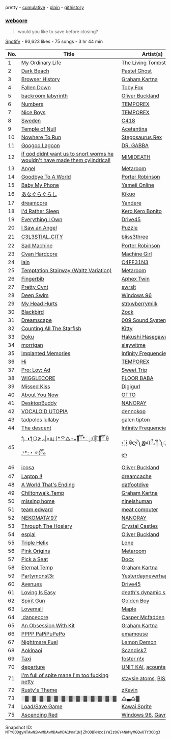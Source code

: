 pretty - [cumulative](/playlists/cumulative/37i9dQZF1DX9D5dmCM8Lo3.md) - [plain](/playlists/plain/37i9dQZF1DX9D5dmCM8Lo3) - [githistory](https://github.githistory.xyz/mackorone/spotify-playlist-archive/blob/main/playlists/plain/37i9dQZF1DX9D5dmCM8Lo3)

### [webcore](https://open.spotify.com/playlist/37i9dQZF1DX9D5dmCM8Lo3)

> would you like to save before closing?

[Spotify](https://open.spotify.com/user/spotify) - 93,623 likes - 75 songs - 3 hr 44 min

| No. | Title | Artist(s) | Album | Length |
|---|---|---|---|---|
| 1 | [My Ordinary Life](https://open.spotify.com/track/6tMdpUXfT70TD6Eh3XfB1p) | [The Living Tombstone](https://open.spotify.com/artist/0I6yADrmeyvw66g7yjkqIF) | [My Ordinary Life](https://open.spotify.com/album/4AmFZET7RGujQAhG80kjwu) | 3:50 |
| 2 | [Dark Beach](https://open.spotify.com/track/5QmdK8QFbY8TLVKPuJzexD) | [Pastel Ghost](https://open.spotify.com/artist/06O23tLg0or676h8EEzH7W) | [Abyss](https://open.spotify.com/album/0RItfbXPf5eDzwdsgK9rKV) | 3:42 |
| 3 | [Browser History](https://open.spotify.com/track/71K5XMKY9Q3GWTIVQWrPRj) | [Graham Kartna](https://open.spotify.com/artist/4sj7VQUlAl4Bkkxudd5h3E) | [An Obsession With Kit](https://open.spotify.com/album/5lrb7fAIftGbxGzBYADVf4) | 2:19 |
| 4 | [Fallen Down](https://open.spotify.com/track/1jDMi92a9zNQuPD3uPMkla) | [Toby Fox](https://open.spotify.com/artist/57DlMWmbVIf2ssJ8QBpBau) | [UNDERTALE Soundtrack](https://open.spotify.com/album/2M2Ae2SvZe3fmzUtlVOV5Z) | 0:57 |
| 5 | [backroom labyrinth](https://open.spotify.com/track/0HRk2U8OCDkS2asQEt22wf) | [Oliver Buckland](https://open.spotify.com/artist/3anMc1UITbY6dg3XIdip5b) | [backroom labyrinth](https://open.spotify.com/album/5gQk4x96WeNGcnwLMj8Wlk) | 2:48 |
| 6 | [Numbers](https://open.spotify.com/track/4GuZMzKXJSoWhwHUqRa0fm) | [TEMPOREX](https://open.spotify.com/artist/3BBCgZVbXFRzcnT1ewVfRt) | [Numbers](https://open.spotify.com/album/3D2CAIf1A9XlcLUigjsypL) | 2:07 |
| 7 | [Nice Boys](https://open.spotify.com/track/6uuBSo3wXnosEWVXRzZDTf) | [TEMPOREX](https://open.spotify.com/artist/3BBCgZVbXFRzcnT1ewVfRt) | [Care](https://open.spotify.com/album/2oMgmFgwsFMrWJFL4WJ14G) | 3:00 |
| 8 | [Sweden](https://open.spotify.com/track/4NsPgRYUdHu2Q5JRNgXYU5) | [C418](https://open.spotify.com/artist/4uFZsG1vXrPcvnZ4iSQyrx) | [Minecraft \- Volume Alpha](https://open.spotify.com/album/3Gt7rOjcZQoHCfnKl5AkK7) | 3:35 |
| 9 | [Temple of Null](https://open.spotify.com/track/6BN0SHZZkdksdMFXDhCvDT) | [Acetantina](https://open.spotify.com/artist/4pOU5L3kyzl3mOup7X0Xxp) | [Temple of Null](https://open.spotify.com/album/3vmSi6NMDAxnYPVKB5EATU) | 2:48 |
| 10 | [Nowhere To Run](https://open.spotify.com/track/2PJhATOD9dWsevezmfjoMA) | [Stegosaurus Rex](https://open.spotify.com/artist/2D5kO95AWEXMHRvqvCKb7K) | [The Dino Soars](https://open.spotify.com/album/78X1D2vooZVMQdPY581dNg) | 5:00 |
| 11 | [Googoo Lagoon](https://open.spotify.com/track/2WDhakxpi1P3Kzp6JT30ll) | [DR\. GABBA](https://open.spotify.com/artist/0PBXAVipMP5B7A554hJX0R) | [Googoo Lagoon](https://open.spotify.com/album/26lzqyZj9NtAe1JG1lejca) | 3:44 |
| 12 | [if god didnt want us to snort worms he wouldn't have made them cylindrical!](https://open.spotify.com/track/7wtU7N6R49UAbzQcLjRy5q) | [MIMIDEATH](https://open.spotify.com/artist/55VDe291360aWSrwt1U96m) | [effective\. Power](https://open.spotify.com/album/4yyeXDBiKoy8nsBnFBtyIP) | 0:58 |
| 13 | [Angel](https://open.spotify.com/track/7GdAzd0WQypZOd7pcwUhxf) | [Metaroom](https://open.spotify.com/artist/72igsHCazmE9rlVm0c4I9d) | [Angel](https://open.spotify.com/album/5dkVASayX6wbSxD3ZWWsuB) | 2:17 |
| 14 | [Goodbye To A World](https://open.spotify.com/track/786ymAh5BmHoIpvjyrvjXk) | [Porter Robinson](https://open.spotify.com/artist/3dz0NnIZhtKKeXZxLOxCam) | [Worlds](https://open.spotify.com/album/7AJPV0L05IyIBid97AvwVD) | 5:28 |
| 15 | [Baby My Phone](https://open.spotify.com/track/2SjvBmZYIbQTJ7rrPgdmV8) | [Yameii Online](https://open.spotify.com/artist/141ww9EOPLPetF8mMt1gKF) | [Baby My Phone](https://open.spotify.com/album/3fLglAkAwRiXwFKjGRQxQq) | 3:35 |
| 16 | [あなぐらぐらし](https://open.spotify.com/track/3FvzeaesPY35bhhj55u4zJ) | [Kikuo](https://open.spotify.com/artist/5FhcqamaRFfpZb4VHV47fu) | [きくおミク6](https://open.spotify.com/album/3DcOkGnGL9cZgq9G1R75HE) | 6:05 |
| 17 | [dreamcore](https://open.spotify.com/track/6dGzyNtHjwhhHgLlRn4igt) | [Yandere](https://open.spotify.com/artist/6Lr7JHaaQ4wLOWtNmOIOcr) | [dreamcore](https://open.spotify.com/album/6MVQrtpuPCEVRTVZ2KMRSE) | 1:40 |
| 18 | [I'd Rather Sleep](https://open.spotify.com/track/614cx8ZtQJX7jRIBnUhPA7) | [Kero Kero Bonito](https://open.spotify.com/artist/6OqhFYFJDnBBHas02HopPT) | [Intro Bonito](https://open.spotify.com/album/3RNP9iHMJpFkGbMB2OAnJn) | 1:55 |
| 19 | [Everything I Own](https://open.spotify.com/track/53FufLl4OfGMzdJv73Hpgg) | [Drive45](https://open.spotify.com/artist/1aP8KYuP9P8hmIRJqi5NfB) | [Everything I Own](https://open.spotify.com/album/4Fh7c02zxgLTSw7FKidgeA) | 3:21 |
| 20 | [I Saw an Angel](https://open.spotify.com/track/4PqdOR9uAfyNp67P9k3bH2) | [Puzzle](https://open.spotify.com/artist/3JDZy6EWo6V8yABANunf6V) | [Soaring](https://open.spotify.com/album/3piPM3MXYU1wmB9yz7UHcQ) | 2:43 |
| 21 | [C3L3STIAL\_CITY](https://open.spotify.com/track/7qfIfb1Wh9K1gVsVzz99jx) | [bliss3three](https://open.spotify.com/artist/5tP9MksSHHb59vV4N6HMHI) | [C3L3STIAL天の](https://open.spotify.com/album/6yiGXFTyMYPu8EabAjSaud) | 1:08 |
| 22 | [Sad Machine](https://open.spotify.com/track/1JY6B9ILvmRla2IKKRZvnH) | [Porter Robinson](https://open.spotify.com/artist/3dz0NnIZhtKKeXZxLOxCam) | [Worlds](https://open.spotify.com/album/7AJPV0L05IyIBid97AvwVD) | 5:50 |
| 23 | [Cyan Hardcore](https://open.spotify.com/track/5DbCXRs5PXXDgFrsdzjGDg) | [Machine Girl](https://open.spotify.com/artist/17Vw9uuOYB7XYjPt0LNFN0) | [RePorpoised Phantasies](https://open.spotify.com/album/40IjED8bEPBiyVMr936p6o) | 5:05 |
| 24 | [lain](https://open.spotify.com/track/0miB2Y7zYt8DMx8biwooN2) | [C4FF31N3](https://open.spotify.com/artist/2nfx8RFGKqdv3gFCYrODVy) | [lain](https://open.spotify.com/album/46hmpGRHhtVWAlc5HmvfCC) | 3:46 |
| 25 | [Temptation Stairway \(Waltz Variation\)](https://open.spotify.com/track/0mlA1Y5ei8TNk4Fd1h4CJR) | [Metaroom](https://open.spotify.com/artist/72igsHCazmE9rlVm0c4I9d) | [Temptation Stairway \(Waltz Variation\)](https://open.spotify.com/album/3jEWqAIIlHymIW7oVbRCME) | 1:46 |
| 26 | [Fingerbib](https://open.spotify.com/track/3kbaZC3FZTecvlSR67Sr19) | [Aphex Twin](https://open.spotify.com/artist/6kBDZFXuLrZgHnvmPu9NsG) | [Richard D\. James Album](https://open.spotify.com/album/43s2fKRQsOSB6rSrxtAXKK) | 3:48 |
| 27 | [Pretty Cvnt](https://open.spotify.com/track/2CTcTL788DBaFLnc6QJSzv) | [swrslt](https://open.spotify.com/artist/4hljLrM4LIIh85DLjURyS6) | [Pretty Cvnt](https://open.spotify.com/album/3C7mweDprNNq2yJuWZm8iw) | 3:40 |
| 28 | [Deep Swim](https://open.spotify.com/track/4dphZi2G4KizVeWWbPMzHZ) | [Windows 96](https://open.spotify.com/artist/65XcfOOaVxbZnNlz40DK7i) | [Enchanted Instrumentals and Whispers](https://open.spotify.com/album/4JLZmlctwzJ6wnrkc3pu7N) | 4:16 |
| 29 | [My Head Hurts](https://open.spotify.com/track/197NViGw2gfXEKMJEQFWPE) | [strxwberrymilk](https://open.spotify.com/artist/6ZwmyApIe9gFarOGcDhnd1) | [Music for Awkward Dates](https://open.spotify.com/album/11boHgROx5LlPmMs6MymUk) | 3:06 |
| 30 | [Blackbird](https://open.spotify.com/track/1wc2mgAKMZuicbXCPh163c) | [Zock](https://open.spotify.com/artist/6KSnLGkppa7QiXeGoD56YP) | [Blackbird](https://open.spotify.com/album/3R9nYmuuHJx26TjoPIsasc) | 1:36 |
| 31 | [Dreamscape](https://open.spotify.com/track/5fp6m6Zo4LetiWaMMrPjy5) | [009 Sound System](https://open.spotify.com/artist/0BjppA384A5QT9kRKCJOyb) | [009 Sound System](https://open.spotify.com/album/5W3etTwlyw2ykgwk5sW8K3) | 4:37 |
| 32 | [Counting All The Starfish](https://open.spotify.com/track/1jpeaMkkBI62OYH0z5nAhb) | [Kitty](https://open.spotify.com/artist/6YMeCrTjUKwsXh9yhQJjEV) | [Rose Gold \(Deluxe\)](https://open.spotify.com/album/06IUvNGmc633oFRZpdKXCr) | 3:00 |
| 33 | [Doku](https://open.spotify.com/track/6bVOt7v3VjCCbmx17bgSEv) | [Hakushi Hasegawa](https://open.spotify.com/artist/5DZqDIAqRSN8mBM0DoQwoi) | [Somoku Hodo](https://open.spotify.com/album/3RRuuRZr2mQT0WoyNHNoBd) | 2:52 |
| 34 | [morrigan](https://open.spotify.com/track/2zWzQh571g7vTJh2ODmdh1) | [slaywitme](https://open.spotify.com/artist/6iuyjc5Y2UTDG9htNrLAcw) | [morrigan](https://open.spotify.com/album/2Xd2awJcKvh1HKpIKJqVm3) | 2:22 |
| 35 | [Implanted Memories](https://open.spotify.com/track/7BPvdT4CMMC2Q4tw1Y4CQs) | [Infinity Frequencies](https://open.spotify.com/artist/6XcJCz7dqlBOyZ0b57SyQp) | [Computer Afterlife](https://open.spotify.com/album/2qBP6U0pDwugygIrzLhksq) | 1:26 |
| 36 | [Hi](https://open.spotify.com/track/7gkS9SJbH6oMNAhcqsAYXZ) | [TEMPOREX](https://open.spotify.com/artist/3BBCgZVbXFRzcnT1ewVfRt) | [Care](https://open.spotify.com/album/2oMgmFgwsFMrWJFL4WJ14G) | 1:07 |
| 37 | [Pro: Lov: Ad](https://open.spotify.com/track/7rR1msZYCT2MlrssnJMYgw) | [Sweet Trip](https://open.spotify.com/artist/5NtMqQLCzdVvL7F8vFp3zM) | [Velocity: Design: Comfort.](https://open.spotify.com/album/0eUUQ4rly8Q8PyJPWLgde2) | 5:46 |
| 38 | [WIGGLECORE](https://open.spotify.com/track/0OSkkfKiaPnmlL9ocLVgs9) | [FLOOR BABA](https://open.spotify.com/artist/3J4heSMiOqE9MpbyGTtNHA) | [DIRT BIRD](https://open.spotify.com/album/3S64ZdqDFMAq4KoltiR1Sc) | 1:50 |
| 39 | [Missed Kiss](https://open.spotify.com/track/6FkJImUqOt3DfH0MuCp4Gr) | [Digigurl](https://open.spotify.com/artist/0gVS8zVAMZ6KJd6LHUsv2Z) | [Missed Kiss](https://open.spotify.com/album/4iNQn6nR8GzzA32YFGJwx8) | 3:22 |
| 40 | [About You Now](https://open.spotify.com/track/6V9kVTlpA1yaqT89LlPwhO) | [OTTO](https://open.spotify.com/artist/4PxPpid4wSQJ630DTqZ046) | [About You Now](https://open.spotify.com/album/2QDcs5hH8Y0n73aKeqD8PW) | 3:38 |
| 41 | [DesktopBuddy](https://open.spotify.com/track/5QmxtHllxowtR7XYQgrFri) | [NANORAY](https://open.spotify.com/artist/62JS3xgd6kKS7OjzHNSFv1) | [TILT](https://open.spotify.com/album/0NzidGgZeCQW934e8LOyYa) | 3:00 |
| 42 | [VOCALOID UTOPIA](https://open.spotify.com/track/2zMfxTNwPbkI7IYmhBqWFa) | [dennokop](https://open.spotify.com/artist/3rOrXW6Tv20yUlonxXgSPP) | [VOCALOID DYSTOPIA](https://open.spotify.com/album/3NpInFPUzlghneOmTDSxsx) | 2:24 |
| 43 | [tadpoles lullaby](https://open.spotify.com/track/2LFD3JPc6STJxrOR9Ne1PT) | [galen tipton](https://open.spotify.com/artist/4yk43MhqPWsrrzoRyoMZhv) | [carepackage](https://open.spotify.com/album/3YE0VIMshf4A4pa507f7eN) | 1:32 |
| 44 | [The descent](https://open.spotify.com/track/1kFU28jcVv35zbTWkzFtjV) | [Infinity Frequencies](https://open.spotify.com/artist/6XcJCz7dqlBOyZ0b57SyQp) | [Between Two Worlds](https://open.spotify.com/album/03nyYzVw4m1cM2EG0vk6hP) | 1:29 |
| 45 | [ƪ\. ◖ƪ❍⊁◞.\|◗щ \(\*ᄋ△+⁎❝᷀ົཽ\*ೃ:\(꒡͡ ❝᷀ົཽ ꉺ ̈.·\*:・✧⃛\(ཽ๑](https://open.spotify.com/track/5S0yiOErSgkU4yRsz6amKN) | [⣎⡇ꉺლ༽இ•̛\)ྀ◞ ༎ຶ ༽ৣৢ؞ৢ؞ؖ ꉺლ](https://open.spotify.com/artist/1TIbqr0x8HoKzKBNtNN8wf) | [\)✧⃛\*](https://open.spotify.com/album/2sH6A5CeThHXMZ8ZX6iROz) | 3:10 |
| 46 | [icosa](https://open.spotify.com/track/0cnyHT7ImohCNA6WDGV013) | [Oliver Buckland](https://open.spotify.com/artist/3anMc1UITbY6dg3XIdip5b) | [THIRTY三十](https://open.spotify.com/album/03CdWrUe6zg8QM9yOosxq4) | 2:43 |
| 47 | [Laptop !!](https://open.spotify.com/track/0eCmMzl0p3QkP1KiwjXYyA) | [dreamcache](https://open.spotify.com/artist/0lg1OxkQBe6Jb8HmdtLZYN) | [Laptop !!](https://open.spotify.com/album/4sbn5EHU8f7dpAU7C2WkYx) | 1:51 |
| 48 | [A World That's Ending](https://open.spotify.com/track/4HIYZdQHMFfSxEKtukG5AY) | [datfootdive](https://open.spotify.com/artist/18vetuyfF5U3hdFX1TA0nI) | [Do you love me?](https://open.spotify.com/album/4Ub4G9wTMXothEPm3oAHsW) | 2:02 |
| 49 | [Chiltonwalk.Temp](https://open.spotify.com/track/3TT7noqVKf7mwYs9nuQ3Ei) | [Graham Kartna](https://open.spotify.com/artist/4sj7VQUlAl4Bkkxudd5h3E) | [.Temp](https://open.spotify.com/album/1xisAx14ZyCGa24ivnuvq3) | 1:56 |
| 50 | [missing home](https://open.spotify.com/track/1JfnrTZYpne8zr3C9alx5q) | [nineishuman](https://open.spotify.com/artist/4hjeFoILTSzoAt6p1VJJsm) | [missing home](https://open.spotify.com/album/6L2RIyM2TCXiBEGcRVhz8N) | 2:04 |
| 51 | [team edward](https://open.spotify.com/track/6tYAwvtbq99FKtK08sslC6) | [meat computer](https://open.spotify.com/artist/7JU13ATc2v3kzIuSqNNPWN) | [team edward](https://open.spotify.com/album/3aDilVU5hkFytlfeoiPQo5) | 1:27 |
| 52 | [NEKOMATA'97](https://open.spotify.com/track/0RoEXhqNvT3uxrM7opZp2I) | [NANORAY](https://open.spotify.com/artist/62JS3xgd6kKS7OjzHNSFv1) | [Zapper](https://open.spotify.com/album/2kowSCEZhZnup8Qd57WJQ7) | 4:01 |
| 53 | [Through The Hosiery](https://open.spotify.com/track/6pGxDQNsAzAXSTM36XEG4U) | [Crystal Castles](https://open.spotify.com/artist/7K3zpFXBvPcvzhj7zlGJdO) | [Crystal Castles](https://open.spotify.com/album/7HJSVyFzG1sM02weSAqhdH) | 3:06 |
| 54 | [espial](https://open.spotify.com/track/1c9gFTn6ymqs3kF2KUnvdV) | [Oliver Buckland](https://open.spotify.com/artist/3anMc1UITbY6dg3XIdip5b) | [espial](https://open.spotify.com/album/1xnJeMdd96RDhYRprSYrkx) | 4:11 |
| 55 | [Triple Helix](https://open.spotify.com/track/2tqObZaOXyL8KKSME0nmxT) | [Lone](https://open.spotify.com/artist/5wZOrGWdg4hq7KIRMupJdI) | [Levitate](https://open.spotify.com/album/099BTOPRjbK5l6bCNfx4bM) | 3:35 |
| 56 | [Pink Origins](https://open.spotify.com/track/1q61syO9gqIiHhO2rsnLq7) | [Metaroom](https://open.spotify.com/artist/72igsHCazmE9rlVm0c4I9d) | [Pink Origins](https://open.spotify.com/album/5h2SFt5UpNmeAx8ZV0cX7H) | 2:17 |
| 57 | [Pick a Seat](https://open.spotify.com/track/1jbGAVF3cTvh1nGZW1DHuF) | [Docx](https://open.spotify.com/artist/3HzHd9hqwIewAmpMOh4BOj) | [I8](https://open.spotify.com/album/6bsNlLoY9chgUrwyLMCgnC) | 4:12 |
| 58 | [Eternal.Temp](https://open.spotify.com/track/2OevwlY38EvcDDPsRWfHye) | [Graham Kartna](https://open.spotify.com/artist/4sj7VQUlAl4Bkkxudd5h3E) | [.Temp](https://open.spotify.com/album/1xisAx14ZyCGa24ivnuvq3) | 1:36 |
| 59 | [Partymonst3r](https://open.spotify.com/track/40JKHWIqZ6Yhvi13Va054H) | [Yesterdayneverhappened](https://open.spotify.com/artist/3tGFcZOV2YCIlEV9hwKceh) | [twilight princess](https://open.spotify.com/album/5inmxPZxsMZIq9GJRJEQtg) | 2:41 |
| 60 | [Avenues](https://open.spotify.com/track/17gGNtZ7CkTCWZyeOXsDFx) | [Drive45](https://open.spotify.com/artist/1aP8KYuP9P8hmIRJqi5NfB) | [Avenues](https://open.spotify.com/album/7HHpP8tAM4kp4lGjO3TT71) | 2:55 |
| 61 | [Loving Is Easy](https://open.spotify.com/track/7KTbdZRAZ3q3wYGz5mD4tR) | [death's dynamic shroud](https://open.spotify.com/artist/1F31FB7Y6ic4844PbqMf7c) | [I'll Try Living Like This](https://open.spotify.com/album/1BVQ0iqg1mFg3Q48OLlwOT) | 5:43 |
| 62 | [Spirit Gun](https://open.spotify.com/track/3SiHPV0ls0kkJM7L2KKSl8) | [Golden Boy](https://open.spotify.com/artist/1rBWZ8jlALSPgIVPWegPGq) | [Prince of the Cyber Rave](https://open.spotify.com/album/223R6xxwBU1NfAG0DU04ZV) | 3:10 |
| 63 | [Lovemall](https://open.spotify.com/track/4nLeOsqSVIVyF96ir7oD1u) | [Maple](https://open.spotify.com/artist/7FqhC9JMS6bbcfMVKKPHBc) | [Divinity](https://open.spotify.com/album/4K86mL8fddCmKNsMTX3Guo) | 2:12 |
| 64 | [.dancecore](https://open.spotify.com/track/3iELvZmsWYeA7caKjeWWOo) | [Casper Mcfadden](https://open.spotify.com/artist/5uh0sOdYjYSqXqSQqLA5cT) | [Audio Diary](https://open.spotify.com/album/6QIJzEby71ki5kbjfa2AhK) | 3:09 |
| 65 | [An Obsession With Kit](https://open.spotify.com/track/0xTEyuQcdlcctj53Ca3Bkm) | [Graham Kartna](https://open.spotify.com/artist/4sj7VQUlAl4Bkkxudd5h3E) | [An Obsession With Kit](https://open.spotify.com/album/5lrb7fAIftGbxGzBYADVf4) | 3:07 |
| 66 | [PPPP PaPiPuPePo](https://open.spotify.com/track/3zyySoaik0chWbfEQAHyZD) | [emamouse](https://open.spotify.com/artist/4dJoDugNSycsvrfS5TAsx7) | [PPPP PaPiPuPePo](https://open.spotify.com/album/5GfPmmrh30B8UxVeauXCr6) | 3:28 |
| 67 | [Nightmare Fuel](https://open.spotify.com/track/1MzlJISHbDjR5Yp4PZHjBR) | [Lemon Demon](https://open.spotify.com/artist/4llAOeA6kEF4ytaB2fsmcW) | [View\-Monster](https://open.spotify.com/album/2iKe0QhSWxNuyiUlzmJpTs) | 1:48 |
| 68 | [Aokinaoi](https://open.spotify.com/track/6e5KhFVmU715GslNu11U6g) | [Scandisk7](https://open.spotify.com/artist/0ZBUxmJJpYRRsaPnsWZzHr) | [Aokinaoi](https://open.spotify.com/album/6gu1vqCxlCcXUFbDsRRjbY) | 4:52 |
| 69 | [Taxi](https://open.spotify.com/track/2IvnzqJv070rZ2I6u5ocuR) | [foster n!x](https://open.spotify.com/artist/5enSh2TLNYisRbvFyT5EKl) | [Drop Five](https://open.spotify.com/album/5KexTk8l0hilMkJrVKtp7L) | 1:38 |
| 70 | [departure](https://open.spotify.com/track/3uexwXJFkOVHkmulr3IiLc) | [UNIT KAI](https://open.spotify.com/artist/3xEXDFJiPyIS1oC1xYX06F), [acounta](https://open.spotify.com/artist/0sGvH1VL3n3Dn6rvDu2KhX) | [departure](https://open.spotify.com/album/2gosUSZpSN0zTv9WYF8HCj) | 2:31 |
| 71 | [I'm full of spite mane I'm too fucking petty](https://open.spotify.com/track/7u6hkmIzrxaffZULmJQmF2) | [staysie atoms](https://open.spotify.com/artist/6q6WHn4XUvFiS5sx3dFHHd), [BISKHIT](https://open.spotify.com/artist/2pDFiiTBeRA0unegywq4HX) | [TOXIC SHAWTY ANTHEM](https://open.spotify.com/album/41VxLMH698S4R6pCMTG9Xx) | 3:27 |
| 72 | [Rusty's Theme](https://open.spotify.com/track/0O0nfieweDPQqcSMC5cpYv) | [zKevin](https://open.spotify.com/artist/66AZQ2EAXznHftADdXDICb) | [Robot 64 \(Original Game Soundtrack\)](https://open.spotify.com/album/06whO3ukgXDbzLbeXTjJYE) | 2:18 |
| 73 | [░▓░▓░▓░▓░▓░▓░▓░▓░▓░▓░▓░▓░▓](https://open.spotify.com/track/2KjezXmSbeXFNBkulpTPTa) | [△▃△▓](https://open.spotify.com/artist/1RtQ5z4H1VISmdg0odatF8) | [░▓░▓░▓░▓░▓░▓░▓░▓░▓░▓░▓░▓░▓](https://open.spotify.com/album/7BRNzMepDKUV2Crung0tYp) | 3:05 |
| 74 | [Load/Save Game](https://open.spotify.com/track/3wGXBAh3LV2qw334Zvxxra) | [Kawai Sprite](https://open.spotify.com/artist/19nnKeOt6Vo1g0ijPcFxdu) | [Rainbow](https://open.spotify.com/album/5rlKNDzXWQwJumhrjnGLNR) | 2:20 |
| 75 | [Ascending Red](https://open.spotify.com/track/2VEs61ZoJ6xfkk7LUHQ2XY) | [Windows 96](https://open.spotify.com/artist/65XcfOOaVxbZnNlz40DK7i), [Gavriel](https://open.spotify.com/artist/53wGx0J5eu3GdlChMeO8RJ) | [Empty Hiding World](https://open.spotify.com/album/7B9eJo7vRYl1ztGxTOeK4R) | 3:05 |

Snapshot ID: `MTY0ODgyNTAwNiwwMDAwMDAwMDA1MmY1NjZhODBkMzc1YWIzOGY4NWMyMGQwOTY3ODg3`
